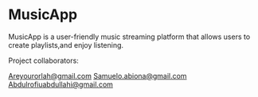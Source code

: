# MusicApp

MusicApp is a user-friendly music streaming platform that allows users to create playlists,and enjoy listening.

Project collaborators:


Areyourorlah@gmail.com
Samuelo.abiona@gmail.com
Abdulrofiuabdullahi@gmail.com

